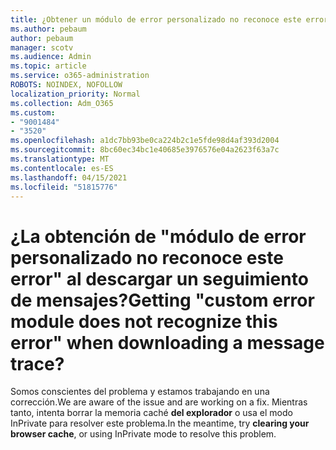 ```yaml
---
title: ¿Obtener un módulo de error personalizado no reconoce este error al descargar un seguimiento de mensajes?
ms.author: pebaum
author: pebaum
manager: scotv
ms.audience: Admin
ms.topic: article
ms.service: o365-administration
ROBOTS: NOINDEX, NOFOLLOW
localization_priority: Normal
ms.collection: Adm_O365
ms.custom:
- "9001484"
- "3520"
ms.openlocfilehash: a1dc7bb93be0ca224b2c1e5fde98d4af393d2004
ms.sourcegitcommit: 8bc60ec34bc1e40685e3976576e04a2623f63a7c
ms.translationtype: MT
ms.contentlocale: es-ES
ms.lasthandoff: 04/15/2021
ms.locfileid: "51815776"
---
```

# <a name="getting-custom-error-module-does-not-recognize-this-error-when-downloading-a-message-trace"></a><span data-ttu-id="faead-102">¿La obtención de "módulo de error personalizado no reconoce este error" al descargar un seguimiento de mensajes?</span><span class="sxs-lookup"><span data-stu-id="faead-102">Getting "custom error module does not recognize this error" when downloading a message trace?</span></span>

<span data-ttu-id="faead-103">Somos conscientes del problema y estamos trabajando en una corrección.</span><span class="sxs-lookup"><span data-stu-id="faead-103">We are aware of the issue and are working on a fix.</span></span>  <span data-ttu-id="faead-104">Mientras tanto, intenta borrar la memoria caché **del explorador** o usa el modo InPrivate para resolver este problema.</span><span class="sxs-lookup"><span data-stu-id="faead-104">In the meantime, try **clearing your browser cache**, or using InPrivate mode to resolve this problem.</span></span>